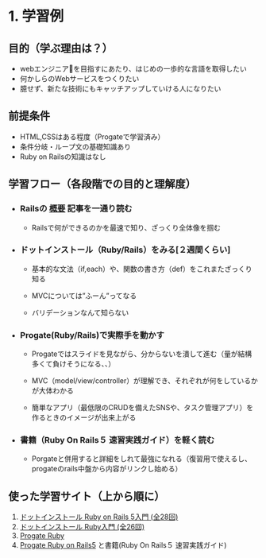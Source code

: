 # 1. 学習例
## 目的（学ぶ理由は？）
  - webエンジニアを目指すにあたり、はじめの一歩的な言語を取得したい
  - 何かしらのWebサービスをつくりたい
  - 臆せず、新たな技術にもキャッチアップしていける人になりたい


## 前提条件
  - HTML,CSSはある程度（Progateで学習済み）
  - 条件分岐・ループ文の基礎知識あり
  - Ruby on Railsの知識はなし


## 学習フロー（各段階での目的と理解度）
  - ### Railsの [概要](../body-1.md) 記事を一通り読む
      - Railsで何ができるのかを最速で知り、ざっくり全体像を掴む
  - ### ドットインストール（Ruby/Rails）をみる[２週間くらい]
      - 基本的な文法（if,each）や、関数の書き方（def）をこれまたざっくり知る

      - MVCについては”ふーん”ってなる

      - バリデーションなんて知らない
  - ### Progate(Ruby/Rails)で実際手を動かす
      - Progateではスライドを見ながら、分からないを潰して進む（量が結構多くて負けそうになる、、）

      - MVC（model/view/controller）が理解でき、それぞれが何をしているかが大体わかる

      - 簡単なアプリ（最低限のCRUDを備えたSNSや、タスク管理アプリ）を作るときのイメージが出来上がる
  - ### 書籍（Ruby On Rails５ 速習実践ガイド）を軽く読む
      - Porgateと併用すると詳細をしれて最強になれる（復習用で使えるし、progateのrails中盤から内容がリンクし始める）

## 使った学習サイト（上から順に）
1. [ドットインストール Ruby on Rails 5入門 (全28回)](https://dotinstall.com/lessons/basic_rails_v3)
2. [ドットインストール Ruby入門 (全26回)](https://dotinstall.com/lessons/basic_ruby_v3)
3. [Progate Ruby](https://prog-8.com/languages/ruby)
4. [Progate Ruby on Rails5](https://prog-8.com/languages/rails5) と書籍(Ruby On Rails５ 速習実践ガイド)